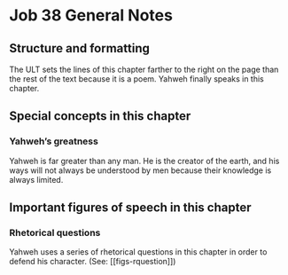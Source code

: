 # Job 38 General Notes
## Structure and formatting

The ULT sets the lines of this chapter farther to the right on the page than the rest of the text because it is a poem. Yahweh finally speaks in this chapter.

## Special concepts in this chapter

### Yahweh’s greatness
Yahweh is far greater than any man. He is the creator of the earth, and his ways will not always be understood by men because their knowledge is always limited.

## Important figures of speech in this chapter

### Rhetorical questions
Yahweh uses a series of rhetorical questions in this chapter in order to defend his character. (See: [[figs-rquestion]])